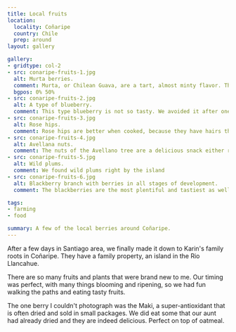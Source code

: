 ```yaml
---
title: Local fruits
location:
  locality: Coñaripe
  country: Chile
  prep: around
layout: gallery

gallery:
- gridtype: col-2
- src: conaripe-fruits-1.jpg
  alt: Murta berries.
  comment: Murta, or Chilean Guava, are a tart, almost minty flavor. They are normally made into marmelade.
  bgpos: 0% 50%
- src: conaripe-fruits-2.jpg
  alt: A type of blueberry.
  comment: This type blueberry is not so tasty. We avoided it after one try.
- src: conaripe-fruits-3.jpg
  alt: Rose hips.
  comment: Rose hips are better when cooked, because they have hairs that cause uncomfortable itching when eaten raw.
- src: conaripe-fruits-4.jpg
  alt: Avellana nuts.
  comment: The nuts of the Avellano tree are a delicious snack either raw or roasted. They turn black when ripe and fall to the ground by the hundreds. We're taking a huge bag back to Germany.
- src: conaripe-fruits-5.jpg
  alt: Wild plums.
  comment: We found wild plums right by the island
- src: conaripe-fruits-6.jpg
  alt: Blackberry branch with berries in all stages of development.
  comment: The blackberries are the most plentiful and tastiest as well. Here is a branch with berries in all stages of growth — ripening red berries, ripe black, and the moldy shrunken ones have already gone bad.

tags:
- farming
- food

summary: A few of the local berries around Coñaripe.
---
```


After a few days in Santiago area, we finally made it down to Karin's family roots in Coñaripe. They have a family property, an island in the Rio Llancahue.

There are so many fruits and plants that were brand new to me. Our timing was perfect, with many things blooming and ripening, so we had fun walking the paths and eating tasty fruits.

The one berry I couldn't photograph was the Maki, a super-antioxidant that is often dried and sold in small packages. We did eat some that our aunt had already dried and they are indeed delicious. Perfect on top of oatmeal.
